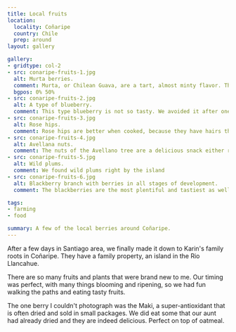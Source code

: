 ```yaml
---
title: Local fruits
location:
  locality: Coñaripe
  country: Chile
  prep: around
layout: gallery

gallery:
- gridtype: col-2
- src: conaripe-fruits-1.jpg
  alt: Murta berries.
  comment: Murta, or Chilean Guava, are a tart, almost minty flavor. They are normally made into marmelade.
  bgpos: 0% 50%
- src: conaripe-fruits-2.jpg
  alt: A type of blueberry.
  comment: This type blueberry is not so tasty. We avoided it after one try.
- src: conaripe-fruits-3.jpg
  alt: Rose hips.
  comment: Rose hips are better when cooked, because they have hairs that cause uncomfortable itching when eaten raw.
- src: conaripe-fruits-4.jpg
  alt: Avellana nuts.
  comment: The nuts of the Avellano tree are a delicious snack either raw or roasted. They turn black when ripe and fall to the ground by the hundreds. We're taking a huge bag back to Germany.
- src: conaripe-fruits-5.jpg
  alt: Wild plums.
  comment: We found wild plums right by the island
- src: conaripe-fruits-6.jpg
  alt: Blackberry branch with berries in all stages of development.
  comment: The blackberries are the most plentiful and tastiest as well. Here is a branch with berries in all stages of growth — ripening red berries, ripe black, and the moldy shrunken ones have already gone bad.

tags:
- farming
- food

summary: A few of the local berries around Coñaripe.
---
```


After a few days in Santiago area, we finally made it down to Karin's family roots in Coñaripe. They have a family property, an island in the Rio Llancahue.

There are so many fruits and plants that were brand new to me. Our timing was perfect, with many things blooming and ripening, so we had fun walking the paths and eating tasty fruits.

The one berry I couldn't photograph was the Maki, a super-antioxidant that is often dried and sold in small packages. We did eat some that our aunt had already dried and they are indeed delicious. Perfect on top of oatmeal.
